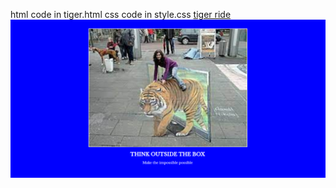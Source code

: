 html code in tiger.html
css code in style.css
<a href="html/tiger.html">tiger ride
<img src="assets/images/tigertrick.png"></a>
